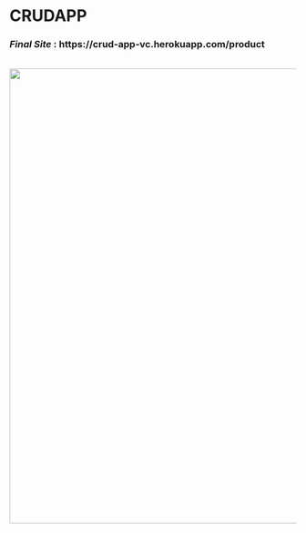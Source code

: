 # CRUDAPP
<h3><i>Final Site</i> : https://crud-app-vc.herokuapp.com/product</h3>
<br>
<img src="https://i.imgur.com/CTTYPGo.gif" width="800" /> 



 
